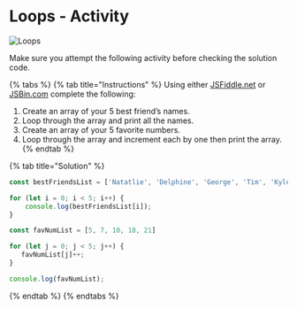 # Loops - Activity

![Loops](../.gitbook/assets/image%20%2892%29.png)

Make sure you attempt the following activity before checking the solution code.

{% tabs %}
{% tab title="Instructions" %}
Using either [JSFiddle.net](https://jsfiddle.net/) or [JSBin.com](www.JSBin.com) complete the following:

1. Create an array of your 5 best friend’s names.
2. Loop through the array and print all the names.
3. Create an array of your 5 favorite numbers.
4. Loop through the array and increment each by one then print the array.
{% endtab %}

{% tab title="Solution" %}
```javascript
const bestFriendsList = ['Natatlie', 'Delphine', 'George', 'Tim', 'Kyle']

for (let i = 0; i < 5; i++) {
    console.log(bestFriendsList[i]);
}

const favNumList = [5, 7, 10, 18, 21]

for (let j = 0; j < 5; j++) {
   favNumList[j]++;
}

console.log(favNumList);
```
{% endtab %}
{% endtabs %}

